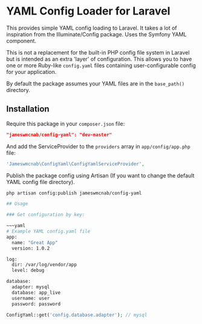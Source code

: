 # YAML Config Loader for Laravel
This provides simple YAML config loading to Laravel. It takes a lot of inspiration from the Illuminate/Config package.
Uses the Symfony YAML component.

This is not a replacement for the built-in PHP config file system in Laravel but is intended as an extra 'layer' of 
configuration. This allows you to have one or more Ruby-like `config.yaml` files containing user-configurable config 
for your application.

By default the package assumes your YAML files are in the `base_path()` directory.

## Installation
Require this package in your `composer.json` file:

~~~json
"jameswmcnab/config-yaml": "dev-master"
~~~

And add the ServiceProvider to the `providers` array in `app/config/app.php` file:

~~~php
'Jameswmcnab\ConfigYaml\ConfigYamlServiceProvider',
~~~

Publish the package config using Artisan (If you want to change the default YAML config file directory).

~~~bash
php artisan config:publish jameswmcnab/config-yaml

## Usage

### Get configuration by key:

~~~yaml
# Example YAML config.yaml file
app:
  name: "Great App"
  version: 1.0.2

log:
  dir: /var/log/vendor/app
  level: debug

database:
  adapter: mysql
  database: app_live
  username: user
  password: password
~~~

~~~php
ConfigYaml::get('config.database.adapter'); // mysql
~~~